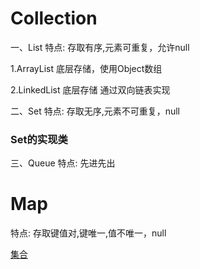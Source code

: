 
# Collection
一、List
特点: 存取有序,元素可重复，允许null

1.ArrayList
底层存储，使用Object数组

2.LinkedList
底层存储 通过双向链表实现


二、Set
特点: 存取无序,元素不可重复，null

### Set的实现类

三、Queue
特点: 先进先出


# Map
特点: 存取键值对,键唯一,值不唯一，null




[集合](https://docs.oracle.com/javase/6/docs/technotes/guides/collections/overview.html)
